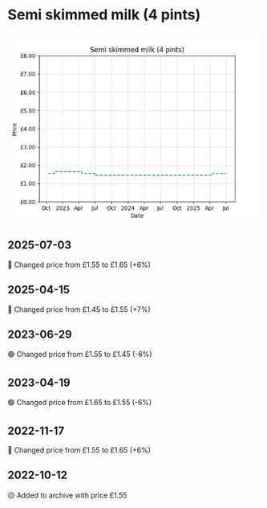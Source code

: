 # Semi skimmed milk (4 pints)
![](charts/product-78914011.png)
## 2025-07-03
🔴 Changed price from £1.55 to £1.65 (+6%)
## 2025-04-15
🔴 Changed price from £1.45 to £1.55 (+7%)
## 2023-06-29
🟢 Changed price from £1.55 to £1.45 (-6%)
## 2023-04-19
🟢 Changed price from £1.65 to £1.55 (-6%)
## 2022-11-17
🔴 Changed price from £1.55 to £1.65 (+6%)
## 2022-10-12
🟡 Added to archive with price £1.55